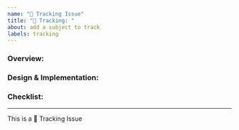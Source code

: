 ```yaml
---
name: "👀 Tracking Issue"
title: "👀 Tracking: "
about: add a subject to track
labels: tracking
---
```


### Overview:
<!-- A summary of the subject you are tracking -->

### Design & Implementation:
<!-- 
Designs, code snippets, or dicussion revolved around the subject
-->

### Checklist:
<!-- 
e.g. checklist of links to feature requests, bugs, and PRs that are in scope for release
- [ ] 
- [ ]
-->

--- 
This is a 👀 Tracking Issue